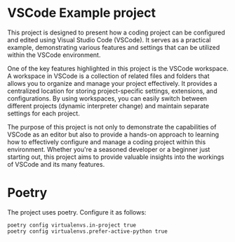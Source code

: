 # VSCode Example project

This project is designed to present how a coding project can be configured and edited using Visual Studio Code (VSCode).
It serves as a practical example, demonstrating various features and settings that can be utilized within the VSCode
environment.

One of the key features highlighted in this project is the VSCode workspace. A workspace in VSCode is a collection of
related files and folders that allows you to organize and manage your project effectively. It provides a centralized
location for storing project-specific settings, extensions, and configurations. By using workspaces, you can easily
switch between different projects (dynamic interpreter change) and maintain separate settings for each project.

The purpose of this project is not only to demonstrate the capabilities of VSCode as an editor but also to provide a
hands-on approach to learning how to effectively configure and manage a coding project within this environment.
Whether you're a seasoned developer or a beginner just starting out, this project aims to provide valuable insights
into the workings of VSCode and its many features.

# Poetry

The project uses poetry. Configure it as follows:
```shell
poetry config virtualenvs.in-project true
poetry config virtualenvs.prefer-active-python true
```
